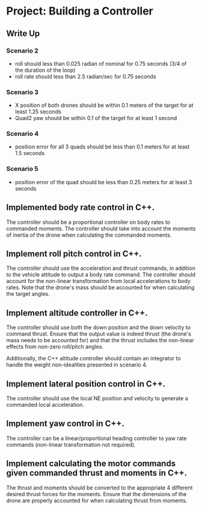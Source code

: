 # Project: Building a Controller
## Write Up

### Scenario 2

   - roll should less than 0.025 radian of nominal for 0.75 seconds (3/4 of the duration of the loop)
   - roll rate should less than 2.5 radian/sec for 0.75 seconds

### Scenario 3
   - X position of both drones should be within 0.1 meters of the target for at least 1.25 seconds
   - Quad2 yaw should be within 0.1 of the target for at least 1 second


### Scenario 4
   - position error for all 3 quads should be less than 0.1 meters for at least 1.5 seconds

### Scenario 5
   - position error of the quad should be less than 0.25 meters for at least 3 seconds



## Implemented body rate control in C++.

The controller should be a proportional controller on body rates to commanded moments. The controller should take into account the moments of inertia of the drone when calculating the commanded moments.

## Implement roll pitch control in C++.

The controller should use the acceleration and thrust commands, in addition to the vehicle attitude to output a body rate command. The controller should account for the non-linear transformation from local accelerations to body rates. Note that the drone's mass should be accounted for when calculating the target angles.

## Implement altitude controller in C++.

The controller should use both the down position and the down velocity to command thrust. Ensure that the output value is indeed thrust (the drone's mass needs to be accounted for) and that the thrust includes the non-linear effects from non-zero roll/pitch angles.

Additionally, the C++ altitude controller should contain an integrator to handle the weight non-idealities presented in scenario 4.

## Implement lateral position control in C++.

The controller should use the local NE position and velocity to generate a commanded local acceleration.

## Implement yaw control in C++.

The controller can be a linear/proportional heading controller to yaw rate commands (non-linear transformation not required).

## Implement calculating the motor commands given commanded thrust and moments in C++.

The thrust and moments should be converted to the appropriate 4 different desired thrust forces for the moments. Ensure that the dimensions of the drone are properly accounted for when calculating thrust from moments.